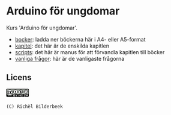 # Arduino för ungdomar

Kurs 'Arduino för ungdomar'.

  * [bocker](bocker/README.md): ladda ner böckerna här i A4- eller A5-format
  * [kapitel](kapitel/README.md): det här är de enskilda kapitlen
  * [scripts](scripts/README.md): det här är manus för att förvandla kapitlen till böcker
  * [vanliga frågor](faq.md): här är de vanligaste frågorna

## Licens

![CC-BY-NC-SA](pics/CC-BY-NC-SA.png)

```
(C) Richèl Bilderbeek
```
